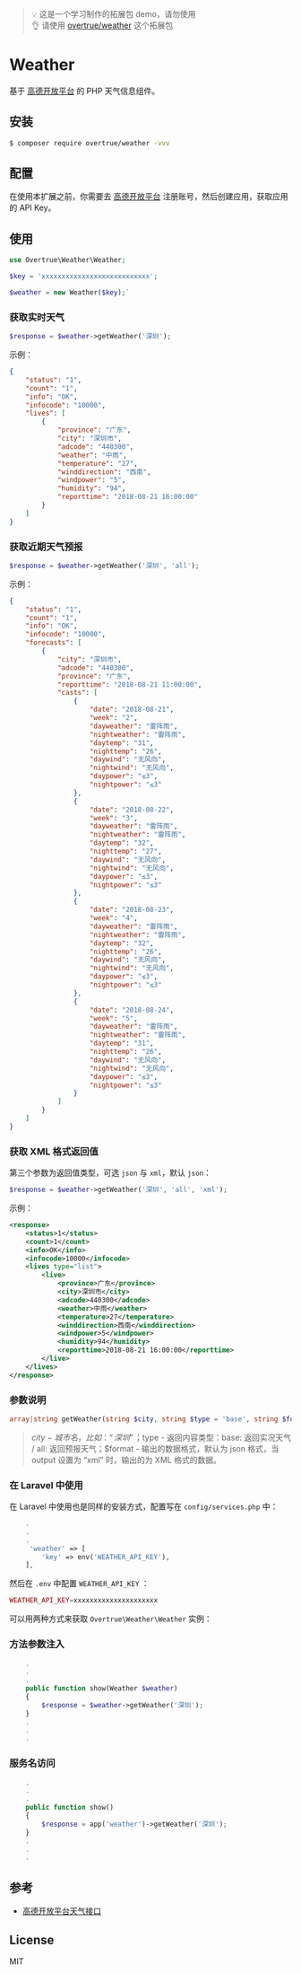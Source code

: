 > 💡 这是一个学习制作的拓展包 demo，请勿使用  
> 👌 请使用 [overtrue/weather](https://github.com/overtrue/weather) 这个拓展包

# **Weather**

基于 [高德开放平台](https://lbs.amap.com/dev/id/newuser) 的 PHP 天气信息组件。

## **安装**

```bash
$ composer require overtrue/weather -vvv
```

## **配置**

在使用本扩展之前，你需要去 [高德开放平台](https://lbs.amap.com/dev/id/newuser) 注册账号，然后创建应用，获取应用的 API Key。

## **使用**

```php
use Overtrue\Weather\Weather;

$key = 'xxxxxxxxxxxxxxxxxxxxxxxxxxx';

$weather = new Weather($key);`
```

### **获取实时天气**

```php
$response = $weather->getWeather('深圳');
```

示例：

```json
{
    "status": "1",
    "count": "1",
    "info": "OK",
    "infocode": "10000",
    "lives": [
        {
            "province": "广东",
            "city": "深圳市",
            "adcode": "440300",
            "weather": "中雨",
            "temperature": "27",
            "winddirection": "西南",
            "windpower": "5",
            "humidity": "94",
            "reporttime": "2018-08-21 16:00:00"
        }
    ]
}
```

### **获取近期天气预报**

```php
$response = $weather->getWeather('深圳', 'all');
```

示例：

```json
{
    "status": "1", 
    "count": "1", 
    "info": "OK", 
    "infocode": "10000", 
    "forecasts": [
        {
            "city": "深圳市", 
            "adcode": "440300", 
            "province": "广东", 
            "reporttime": "2018-08-21 11:00:00", 
            "casts": [
                {
                    "date": "2018-08-21", 
                    "week": "2", 
                    "dayweather": "雷阵雨", 
                    "nightweather": "雷阵雨", 
                    "daytemp": "31", 
                    "nighttemp": "26", 
                    "daywind": "无风向", 
                    "nightwind": "无风向", 
                    "daypower": "≤3", 
                    "nightpower": "≤3"
                }, 
                {
                    "date": "2018-08-22", 
                    "week": "3", 
                    "dayweather": "雷阵雨", 
                    "nightweather": "雷阵雨", 
                    "daytemp": "32", 
                    "nighttemp": "27", 
                    "daywind": "无风向", 
                    "nightwind": "无风向", 
                    "daypower": "≤3", 
                    "nightpower": "≤3"
                }, 
                {
                    "date": "2018-08-23", 
                    "week": "4", 
                    "dayweather": "雷阵雨", 
                    "nightweather": "雷阵雨", 
                    "daytemp": "32", 
                    "nighttemp": "26", 
                    "daywind": "无风向", 
                    "nightwind": "无风向", 
                    "daypower": "≤3", 
                    "nightpower": "≤3"
                }, 
                {
                    "date": "2018-08-24", 
                    "week": "5", 
                    "dayweather": "雷阵雨", 
                    "nightweather": "雷阵雨", 
                    "daytemp": "31", 
                    "nighttemp": "26", 
                    "daywind": "无风向", 
                    "nightwind": "无风向", 
                    "daypower": "≤3", 
                    "nightpower": "≤3"
                }
            ]
        }
    ]
}
```

### **获取 XML 格式返回值**

第三个参数为返回值类型，可选 `json` 与 `xml`，默认 `json`：

```php
$response = $weather->getWeather('深圳', 'all', 'xml');
```

示例：

```xml
<response>
    <status>1</status>
    <count>1</count>
    <info>OK</info>
    <infocode>10000</infocode>
    <lives type="list">
        <live>
            <province>广东</province>
            <city>深圳市</city>
            <adcode>440300</adcode>
            <weather>中雨</weather>
            <temperature>27</temperature>
            <winddirection>西南</winddirection>
            <windpower>5</windpower>
            <humidity>94</humidity>
            <reporttime>2018-08-21 16:00:00</reporttime>
        </live>
    </lives>
</response>
```

### **参数说明**

```php
array|string getWeather(string $city, string $type = 'base', string $format = 'json')
```

> $city - 城市名，比如：“深圳”；$type - 返回内容类型：base: 返回实况天气 / all: 返回预报天气；$format - 输出的数据格式，默认为 json 格式，当 output 设置为 “xml” 时，输出的为 XML 格式的数据。

### **在 Laravel 中使用**

在 Laravel 中使用也是同样的安装方式，配置写在 `config/services.php` 中：

```php
    .
    .
    .
     'weather' => [
        'key' => env('WEATHER_API_KEY'),
    ],
```

然后在 `.env` 中配置 `WEATHER_API_KEY` ：

```php
WEATHER_API_KEY=xxxxxxxxxxxxxxxxxxxxx
```

可以用两种方式来获取 `Overtrue\Weather\Weather` 实例：

### **方法参数注入**

```php
    .
    .
    .
    public function show(Weather $weather) 
    {
        $response = $weather->getWeather('深圳');
    }
    .
    .
    .
```

### **服务名访问**

```php
    .
    .
    .
    public function show() 
    {
        $response = app('weather')->getWeather('深圳');
    }
    .
    .
    .
```

## **参考**

- [高德开放平台天气接口](https://lbs.amap.com/api/webservice/guide/api/weatherinfo/)

## **License**

MIT
